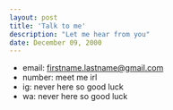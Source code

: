 ```yaml
---
layout: post
title: 'Talk to me'
description: "Let me hear from you"
date: December 09, 2000
---
```


- email: firstname.lastname@gmail.com
- number: meet me irl
- ig: never here so good luck
- wa: never here so good luck
